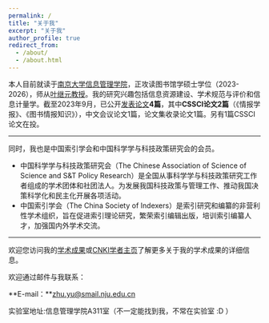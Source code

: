 ```yaml
---
permalink: /
title: "关于我"
excerpt: "关于我"
author_profile: true
redirect_from: 
  - /about/
  - /about.html
---
```


本人目前就读于[南京大学信息管理学院](https://im.nju.edu.cn)，正攻读图书馆学硕士学位（2023-2026），师从[叶继元教授](https://im.nju.edu.cn/yjy/list.htm)。我的研究兴趣包括信息资源建设、学术规范与评价和信息计量学。截至2023年9月，已公开[发表论文](/publications/)**4篇**，其中**CSSCI论文2篇**（《情报学报》、《图书情报知识》），中文会议论文1篇，论文集收录论文1篇。另有1篇CSSCI论文在投。

---
同时，我也是中国索引学会和中国科学学与科技政策研究会的会员。

- 中国科学学与科技政策研究会（The Chinese Association of Science of Science and S&T Policy Research）是全国从事科学学与科技政策研究工作者组成的学术团体和社团法人。为发展我国科技政策与管理工作、推动我国决策科学化和民主化开展各项活动。
- 中国索引学会（The China Society of Indexers）是索引研究和编纂的非营利性学术组织，旨在促进索引理论研究，繁荣索引编辑出版，培训索引编纂人才，加强国内外学术交流。

---

欢迎您访问我的[学术成果](/publications/)或[CNKI学者主页](https://au.cnki.net/author/personalInfo/000056113681)了解更多关于我的学术成果的详细信息。

欢迎通过邮件与我联系：

**E-mail：**zhu.yu@smail.nju.edu.cn

实验室地址:信息管理学院A311室（不一定能找到我，不常在实验室 :D ）
